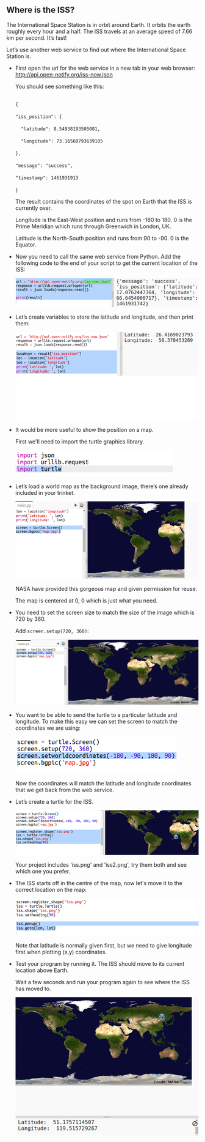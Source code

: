 ## Where is the ISS?

The International Space Station is in orbit around Earth. It orbits the earth roughly every hour and a half. The ISS travels at an average speed of 7.66 km per second. It’s fast! 

Let’s use another web service to find out where the International Space Station is. 

+ First open the url for the web service in a new tab in your web browser: <a href="http://api.open-notify.org/iss-now.json" target="_blank">http://api.open-notify.org/iss-now.json</a>

    You should see something like this:

    ```

    {

    "iss_position": {

      "latitude": 8.54938193505081, 

      "longitude": 73.16560793639105

    }, 

    "message": "success", 

    "timestamp": 1461931913

    }

    ```

    The result contains the coordinates of the spot on Earth that the ISS is currently over. 

    Longitude is the East-West position and runs from -180 to 180. 0 is the Prime Meridian which runs through Greenwich in London, UK. 

    Latitude is the North-South position and runs from 90 to -90. 0 is the Equator. 

+ Now you need to call the same web service from Python. Add the following code to the end of your script to get the current location of the ISS:

    ![screenshot](images/iss-location.png)

+ Let’s create variables to store the latitude and longitude, and then print them:

    ![screenshot](images/iss-coordinates.png)

+ It would be more useful to show the position on a map.

    First we'll need to import the turtle graphics library. 

    ![screenshot](images/iss-turtle.png)

+ Let’s load a world map as the background image, there’s one already included in your trinket.

    ![screenshot](images/iss-map.png)

    NASA have provided this gorgeous map and given permission for reuse. 

    The map is centered at 0, 0 which is just what you need. 

+ You need to set the screen size to match the size of the image which is 720 by 360. 

    Add `screen.setup(720, 360)`:

    ![screenshot](images/iss-setup.png)

+ You want to be able to send the turtle to a particular latitude and longitude. To make this easy we can set the screen to match the coordinates we are using:

    ![screenshot](images/iss-world.png) 

    Now the coordinates will match the latitude and longitude coordinates that we get back from the web service. 

+ Let’s create a turtle for the ISS. 

    ![screenshot](images/iss-image.png)

    Your project includes 'iss.png' and 'iss2.png', try them both and see which one you prefer. 

+ The ISS starts off in the centre of the map, now let's move it to the correct location on the map:

    ![screenshot](images/iss-plot.png)

    Note that latitude is normally given first, but we need to give longitude first when plotting (x,y) coordinates. 

+ Test your program by running it. The ISS should move to its current location above Earth. 

    Wait a few seconds and run your program again to see where the ISS has moved to. 

    ![screenshot](images/iss-plotted.png)

